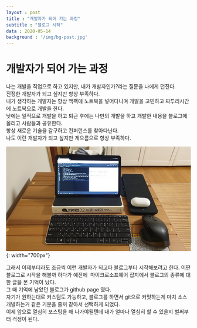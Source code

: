 ```yaml
---
layout : post
title : "개발자가 되어 가는 과정"
subtitle : "블로그 시작"
data : 2020-05-14
background : '/img/bg-post.jpg'
---
```

# 개발자가 되어 가는 과정
나는 개발을 직업으로 하고 있지만, 내가 개발자인가?라는 질문을 나에게 던진다.  
진정한 개발자가 되고 싶지만 항상 부족하다.  
내가 생각하는 개발자는 항상 백팩에 노트북을 넣어다니며 개발을 고민하고 짜투리시간에 노트북으로 개발을 한다.  
낮에는 일적으로 개발을 하고 퇴근 후에는 나만의 개발을 하고 개발한 내용을 블로그에 올리고 사람들과 공유한다.  
항상 새로운 기술을 갈구하고 컨퍼런스를 찾아다닌다.  
나도 이런 개발자가 되고 싶지만 게으름으로 항상 부족하다.
 
![myDesk](/img/posts/myDesk.jpg){: width="700px"}  

그래서 이제부터라도 조금씩 이런 개발자가 되고파 블로그부터 시작해보려고 한다. 
어떤 블로그로 시작을 해볼까 하다가 예전에  마이크로소프웨어 잡지에서 블로그의 종류에 대한 글을 본 기억이 났다.  
그 때 기억에 남았던 블로그가 github page 였다.  
자기가 원하는대로 커스텀도 가능하고, 블로그를 하면서 git으로 커밋하는게 마치 소스개발하는거 같은 기분을 줄꺼 같아서 선택하게 되었다.  
이제 앞으로 열심히 포스팅을 해 나가야될텐데 내가 얼마나 열심히 할 수 있을지 벌써부터 걱정이 된다.